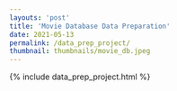 ```yaml
---
layouts: 'post'
title: 'Movie Database Data Preparation'
date: 2021-05-13
permalink: /data_prep_project/
thumbnail: thumbnails/movie_db.jpeg
---
```


{% include data_prep_project.html %}
